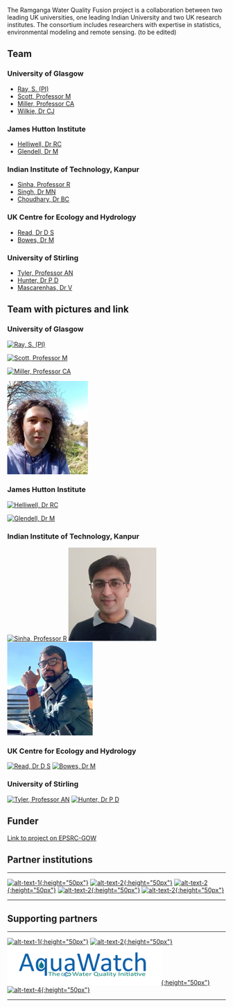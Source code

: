 


The Ramganga Water Quality Fusion project is a collaboration between two leading UK universities, one leading Indian University and two UK research institutes. The consortium includes researchers with expertise in statistics, environmental modeling and  remote sensing. (to be edited)

## Team
### University of Glasgow
* [Ray, S. (PI) ](https://www.gla.ac.uk/schools/mathematicsstatistics/staff/surajitray/)
* [Scott, Professor M](https://www.gla.ac.uk/schools/mathematicsstatistics/staff/escott/)
* [Miller, Professor CA](https://www.gla.ac.uk/schools/mathematicsstatistics/staff/claireferguson/) 
* [Wilkie, Dr CJ](https://www.gla.ac.uk/schools/mathematicsstatistics/staff/craigwilkie/)

###	 James Hutton Institute
* [Helliwell, Dr RC](https://www.hutton.ac.uk/staff/rachel-helliwell)
* [Glendell, Dr M](https://www.hutton.ac.uk/staff/miriam-glendell) 

### Indian Institute of Technology, Kanpur
* [Sinha, Professor R](http://home.iitk.ac.in/~rsinha/)
* [Singh, Dr MN](https://www.researchgate.net/profile/Manudeo_Singh)
* [Choudhary, Dr BC](https://www.researchgate.net/profile/Bharat-Choudhary-2)

### UK Centre for Ecology and Hydrology
* [Read, Dr D S](https://www.ceh.ac.uk/staff/daniel-read)
* [Bowes, Dr M](https://www.ceh.ac.uk/staff/mike-bowes) 

### University of Stirling
* [Tyler, Professor AN](https://www.stir.ac.uk/people/257330)
* [Hunter, Dr P D](https://www.stir.ac.uk/people/255710) 	
* [Mascarenhas, Dr V](https://www.stir.ac.uk/people/1677279)

## Team with pictures and link



### University of Glasgow
[![Ray, S. (PI)](assets/faces/ray.jpg)](https://www.gla.ac.uk/schools/mathematicsstatistics/staff/surajitray/) 
<!--- -->
[![Scott, Professor M](assets/faces/mscott.jpg)](https://www.gla.ac.uk/schools/mathematicsstatistics/staff/escott/)
<!--- -->
[![Miller, Professor CA](assets/faces/cmiller.jpg)](https://www.gla.ac.uk/schools/mathematicsstatistics/staff/claireferguson/) 
<!--- -->
[![Wilkie, Dr C J](assets/faces/craig_wilkie_2.jpg)](https://www.gla.ac.uk/schools/mathematicsstatistics/staff/craigwilkie/) 

###	 James Hutton Institute
 [![Helliwell, Dr RC](assets/faces/rachel-helliwell.jpg)](https://www.hutton.ac.uk/staff/rachel-helliwell)
<!--- -->
[![Glendell, Dr M](assets/faces/miriam-glendell.jpg)](https://www.hutton.ac.uk/staff/miriam-glendell) 

### Indian Institute of Technology, Kanpur
 [![Sinha, Professor R](assets/faces/rajiv-sinha.png)](http://home.iitk.ac.in/~rsinha/)
 [![Choudhary, Dr B C](assets/faces/Dr_Bharat_Choudhary.jpg)](https://www.researchgate.net/profile/Bharat-Choudhary-2) 
 [![Singh, Dr M N](assets/faces/manudeo_singh.jpg)](https://www.researchgate.net/profile/Manudeo_Singh) 

### UK Centre for Ecology and Hydrology
 [![Read, Dr D S](assets/faces/dan-read.jpg)](https://www.ceh.ac.uk/staff/daniel-read)
 [![Bowes, Dr M](assets/faces/mike-bowes.jpg)](https://www.ceh.ac.uk/staff/mike-bowes) 

### University of Stirling
[![Tyler, Professor AN](assets/faces/a_tyler.png)](https://www.stir.ac.uk/people/257330)
[![Hunter, Dr P D](assets/faces/phunter.jpeg)](https://www.stir.ac.uk/people/255710) 	

## Funder 

[Link to project on EPSRC-GOW](https://gow.epsrc.ukri.org/NGBOViewGrant.aspx?GrantRef=EP/T003669/1)  


## Partner institutions

---
[![alt-text-1](assets/images/uog.png){:height="50px"}](https://www.gla.ac.uk/)  [![alt-text-2](assets/images/uos.png){:height="50px"}](https://www.stir.ac.uk/)  [![alt-text-2](assets/images/ceh.png){:height="50px"}](https://www.ceh.ac.uk/) [![alt-text-2](assets/images/jhi.png){:height="50px"}](https://www.hutton.ac.uk/) [![alt-text-2](assets/images/iitk.png){:height="50px"}](https://www.iitk.ac.in/) 

---

## Supporting partners
---
[![alt-text-1](assets/images/iukwc.png){:height="50px"}](https://iukwc.org/)  [![alt-text-2](assets/images/nmcge.jpg){:height="50px"}](https://nmcg.nic.in/NamamiGanga.aspx)   [![alt-text-3](assets/images/aqua-watch-logo_2.png){:height="50px"}](https://www.geoaquawatch.org/)  [![alt-text-4](assets/images/mahseer.png){:height="50px"}](https://www.mahseertrust.org/)

---

